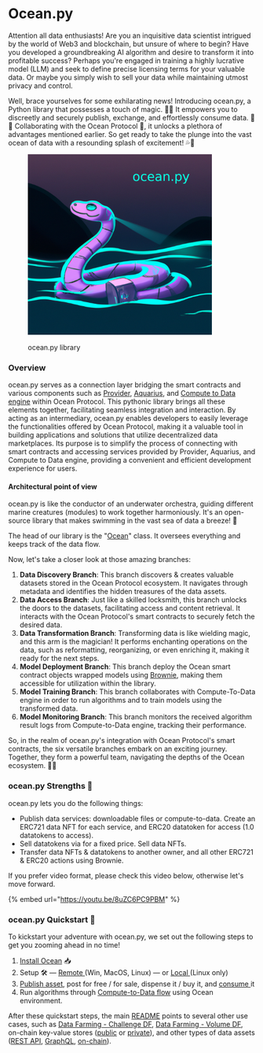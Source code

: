 # Ocean.py



Attention all data enthusiasts! Are you an inquisitive data scientist intrigued by the world of Web3 and blockchain, but unsure of where to begin? Have you developed a groundbreaking AI algorithm and desire to transform it into profitable success? Perhaps you're engaged in training a highly lucrative model (LLM) and seek to define precise licensing terms for your valuable data. Or maybe you simply wish to sell your data while maintaining utmost privacy and control.

Well, brace yourselves for some exhilarating news! Introducing ocean.py, a Python library that possesses a touch of magic. 🎩🐍 It empowers you to discreetly and securely publish, exchange, and effortlessly consume data. 🐙💦 Collaborating with the Ocean Protocol 🌊, it unlocks a plethora of advantages mentioned earlier. So get ready to take the plunge into the vast ocean of data with a resounding splash of excitement! 💦🌊

<figure><img src="../../.gitbook/assets/components/ocean_py.png" alt="" width="375"><figcaption><p>ocean.py library</p></figcaption></figure>

### Overview

ocean.py serves as a connection layer bridging the smart contracts and various components such as [Provider](https://github.com/oceanprotocol/provider), [Aquarius](https://github.com/oceanprotocol/aquarius), and [Compute to Data engine](https://github.com/oceanprotocol/operator-service) within Ocean Protocol. This pythonic library brings all these elements together, facilitating seamless integration and interaction. By acting as an intermediary, ocean.py enables developers to easily leverage the functionalities offered by Ocean Protocol, making it a valuable tool in building applications and solutions that utilize decentralized data marketplaces. Its purpose is to simplify the process of connecting with smart contracts and accessing services provided by Provider, Aquarius, and Compute to Data engine, providing a convenient and efficient development experience for users.

#### Architectural point of view

ocean.py is like the conductor of an underwater orchestra, guiding different marine creatures (modules) to work together harmoniously. It's an open-source library that makes swimming in the vast sea of data a breeze! 🌊

The head of our library is the "[Ocean](technical-details.md)" class. It oversees everything and keeps track of the data flow.

Now, let's take a closer look at those amazing branches:

1. **Data Discovery Branch**: This branch discovers & creates valuable datasets stored in the Ocean Protocol ecosystem. It navigates through metadata and identifies the hidden treasures of the data assets.
2. **Data Access Branch**: Just like a skilled locksmith, this branch unlocks the doors to the datasets, facilitating access and content retrieval. It interacts with the Ocean Protocol's smart contracts to securely fetch the desired data.
3. **Data Transformation Branch**: Transforming data is like wielding magic, and this arm is the magician! It performs enchanting operations on the data, such as reformatting, reorganizing, or even enriching it, making it ready for the next steps.
4. **Model Deployment Branch**: This branch deploy the Ocean smart contract objects wrapped models using [Brownie](https://github.com/eth-brownie/brownie), making them accessible for utilization within the library.
5. **Model Training Branch**: This branch collaborates with Compute-To-Data engine in order to run algorithms and to train models using the transformed data.
6. **Model Monitoring Branch**: This branch monitors the received algorithm result logs from Compute-to-Data engine, tracking their performance.

So, in the realm of ocean.py's integration with Ocean Protocol's smart contracts, the six versatile branches embark on an exciting journey. Together, they form a powerful team, navigating the depths of the Ocean ecosystem. 🌊🐙

### ocean.py Strengths 💪

ocean.py lets you do the following things:

* Publish data services: downloadable files or compute-to-data. Create an ERC721 data NFT for each service, and ERC20 datatoken for access (1.0 datatokens to access).
* Sell datatokens via for a fixed price. Sell data NFTs.
* Transfer data NFTs & datatokens to another owner, and all other ERC721 & ERC20 actions using  Brownie.

If you prefer video format, please check this video below, otherwise let's move forward.

{% embed url="https://youtu.be/8uZC6PC9PBM" %}



### ocean.py Quickstart 🚀

To kickstart your adventure with ocean.py, we set out the following steps to get you zooming ahead in no time!

1. [Install Ocean](install.md) 📥
2. Setup 🛠️ — [Remote ](remote-setup.md)(Win, MacOS, Linux) — or [Local ](local-setup.md)(Linux only)
3. [Publish asset](publish-flow.md), post for free / for sale, dispense it / buy it, and [consume ](consume-flow.md)it
4. Run algorithms through [Compute-to-Data flow](compute-flow.md) using Ocean environment.

After these quickstart steps, the main [README](https://github.com/oceanprotocol/ocean.py/blob/main/README.md) points to several other use cases, such as [Data Farming - Challenge DF](https://github.com/oceanprotocol/predict-eth), [Data Farming - Volume DF](https://github.com/oceanprotocol/ocean.py/blob/main/READMEs/df.md), on-chain key-value stores ([public](https://github.com/oceanprotocol/ocean.py/blob/main/READMEs/key-value-public.md) or [private](https://github.com/oceanprotocol/ocean.py/blob/main/READMEs/key-value-private.md)), and other types of data assets ([REST API](https://github.com/oceanprotocol/ocean.py/blob/main/READMEs/publish-flow-restapi.md), [GraphQL](https://github.com/oceanprotocol/ocean.py/blob/main/READMEs/publish-flow-graphql.md), [on-chain](https://github.com/oceanprotocol/ocean.py/blob/main/READMEs/publish-flow-onchain.md)).
